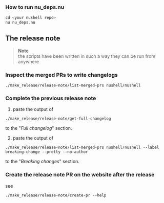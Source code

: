 
### How to run nu_deps.nu

```rust
cd <your nushell repo>
nu nu_deps.nu
```

## The release note
> **Note**  
> the scripts have been written in such a way they can be run from anywhere

### Inspect the merged PRs to write changelogs
```nu
./make_release/release-note/list-merged-prs nushell/nushell
```

### Complete the previous release note
1. paste the output of
```nu
./make_release/release-note/get-full-changelog
```
to the "*Full changelog*" section.

2. paste the output of
```nu
./make_release/release-note/list-merged-prs nushell/nushell --label breaking-change --pretty --no-author
```
to the "*Breaking changes*" section.

### Create the release note PR on the website after the release
see
```nu
./make_release/release-note/create-pr --help
```
